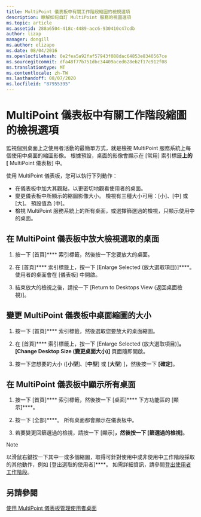 ```yaml
---
title: MultiPoint 儀表板中有關工作階段縮圖的檢視選項
description: 瞭解如何自訂 MultiPoint 服務的視圖選項
ms.topic: article
ms.assetid: 288a6504-418c-4489-acc6-930410c47cdb
author: lizap
manager: dongill
ms.author: elizapo
ms.date: 08/04/2016
ms.openlocfilehash: 0e2fea5a92faf57943f088dac64853e8340567ce
ms.sourcegitcommit: dfa48f77b751dbc34409aced628eb2f17c912f08
ms.translationtype: MT
ms.contentlocale: zh-TW
ms.lasthandoff: 08/07/2020
ms.locfileid: "87955395"
---
```

# <a name="view-options-for-session-thumbnails-in-multipoint-dashboard"></a>MultiPoint 儀表板中有關工作階段縮圖的檢視選項
監視個別桌面上之使用者活動的最簡單方式，就是檢視 MultiPoint 服務系統上每個使用中桌面的縮圖影像。 根據預設，桌面的影像會顯示在 [常用] 索引標籤**上的 [** MultiPoint 儀表板] 中。

使用 MultiPoint 儀表板，您可以執行下列動作：

- 在儀表板中加大其觀點，以更密切地觀看使用者的桌面。
- 變更儀表板中所顯示的縮圖影像大小。 檢視有三種大小可用︰[小]、[中] 或 [大]。 預設值為 [中]。
- 檢視 MultiPoint 服務系統上的所有桌面，或選擇篩選過的檢視，只顯示使用中的桌面。

## <a name="to-enlarge-the-view-of-a-selected-desktop-in-multipoint-dashboard"></a>在 MultiPoint 儀表板中放大檢視選取的桌面

1.  按一下 [首頁]**** 索引標籤，然後按一下您要放大的桌面。

2.  在 [首頁]**** 索引標籤上，按一下 [Enlarge Selected (放大選取項目)]****。 使用者的桌面會在 [儀表板] 中開啟。

3.  結束放大的檢視之後，請按一下 [Return to Desktops View (返回桌面檢視)]。

## <a name="to-change-the-size-of-desktop-thumbnails-in-multipoint-dashboard"></a>變更 MultiPoint 儀表板中桌面縮圖的大小

1.  按一下 [首頁]**** 索引標籤，然後選取您要放大的桌面縮圖。

2.  在 [首頁]**** 索引標籤上，按一下 [Enlarge Selected (放大選取項目)]****。 [Change Desktop Size (變更桌面大小)]**** 頁面隨即開啟。

3.  按一下您想要的大小 ([**小型**]、[**中型**] 或 [**大型**) ]，然後按一下 **[確定]**。

## <a name="to-show-all-desktops-in-multipoint-dashboard"></a>在 MultiPoint 儀表板中顯示所有桌面

1.  按一下 [首頁]**** 索引標籤，然後按一下 [桌面]**** 下方功能區的 [顯示]****。

2.  按一下 [全部]****。 所有桌面都會顯示在儀表板中。

3.  若要變更回篩選過的檢視，請按一下 [顯示]****，然後按一下 [篩選過的檢視]****。

>[!NOTE]
> 以滑鼠右鍵按一下其中一或多個縮圖，取得可針對使用中或非使用中工作階段採取的其他動作，例如 [登出選取的使用者]****。 如需詳細資訊，請參閱[登出使用者工作階段](Log-Off-User-Sessions.md)。

## <a name="see-also"></a>另請參閱
[使用 MultiPoint 儀表板管理使用者桌面](Manage-User-Desktops-Using-MultiPoint-Dashboard.md)